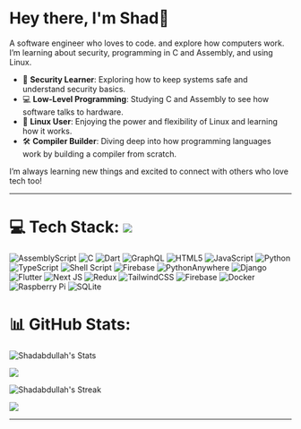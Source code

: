 <h1 align="left"> Hey there, I'm Shad👋 </h1>

 A software engineer who loves to code. and explore how computers work. I’m learning about security, programming in C and Assembly, and using Linux.
- 🔐 **Security Learner**: Exploring how to keep systems safe and understand security basics.
- 💻 **Low-Level Programming**: Studying C and Assembly to see how software talks to hardware.
- 🐧 **Linux User**: Enjoying the power and flexibility of Linux and learning how it works.
- 🛠️ **Compiler Builder**: Diving deep into how programming languages work by building a compiler from scratch.

I’m always learning new things and excited to connect with others who love tech too!





---


# 💻 Tech Stack: [![](https://visitcount.itsvg.in/api?id=Shadabdullah&icon=0&color=13)](https://visitcount.itsvg.in)

![AssemblyScript](https://img.shields.io/badge/assembly%20script-%23000000.svg?style=for-the-badge&logo=assemblyscript&logoColor=white) ![C](https://img.shields.io/badge/c-%2300599C.svg?style=for-the-badge&logo=c&logoColor=white) ![Dart](https://img.shields.io/badge/dart-%230175C2.svg?style=for-the-badge&logo=dart&logoColor=white) ![GraphQL](https://img.shields.io/badge/-GraphQL-E10098?style=for-the-badge&logo=graphql&logoColor=white) ![HTML5](https://img.shields.io/badge/html5-%23E34F26.svg?style=for-the-badge&logo=html5&logoColor=white) ![JavaScript](https://img.shields.io/badge/javascript-%23323330.svg?style=for-the-badge&logo=javascript&logoColor=%23F7DF1E) ![Python](https://img.shields.io/badge/python-3670A0?style=for-the-badge&logo=python&logoColor=ffdd54) ![TypeScript](https://img.shields.io/badge/typescript-%23007ACC.svg?style=for-the-badge&logo=typescript&logoColor=white) ![Shell Script](https://img.shields.io/badge/shell_script-%23121011.svg?style=for-the-badge&logo=gnu-bash&logoColor=white) ![Firebase](https://img.shields.io/badge/firebase-%23039BE5.svg?style=for-the-badge&logo=firebase) ![PythonAnywhere](https://img.shields.io/badge/pythonanywhere-%232F9FD7.svg?style=for-the-badge&logo=pythonanywhere&logoColor=151515) ![Django](https://img.shields.io/badge/django-%23092E20.svg?style=for-the-badge&logo=django&logoColor=white) ![Flutter](https://img.shields.io/badge/Flutter-%2302569B.svg?style=for-the-badge&logo=Flutter&logoColor=white) ![Next JS](https://img.shields.io/badge/Next-black?style=for-the-badge&logo=next.js&logoColor=white) ![Redux](https://img.shields.io/badge/redux-%23593d88.svg?style=for-the-badge&logo=redux&logoColor=white) ![TailwindCSS](https://img.shields.io/badge/tailwindcss-%2338B2AC.svg?style=for-the-badge&logo=tailwind-css&logoColor=white)  ![Firebase](https://img.shields.io/badge/firebase-a08021?style=for-the-badge&logo=firebase&logoColor=ffcd34) ![Docker](https://img.shields.io/badge/docker-%230db7ed.svg?style=for-the-badge&logo=docker&logoColor=white) ![Raspberry Pi](https://img.shields.io/badge/-RaspberryPi-C51A4A?style=for-the-badge&logo=Raspberry-Pi) ![SQLite](https://img.shields.io/badge/sqlite-%2307405e.svg?style=for-the-badge&logo=sqlite&logoColor=white)
# 📊 GitHub Stats:



![Shadabdullah's Stats](https://github-readme-stats.vercel.app/api?username=Shadabdullah&theme=dark&show_icons=true&hide_border=true&count_private=true) 

![](https://github-readme-stats.vercel.app/api?username=Shadabdullah&theme=dark&hide_border=false&include_all_commits=false&count_private=false)

![Shadabdullah's Streak](https://github-readme-streak-stats.herokuapp.com/?user=Shadabdullah&theme=dark&hide_border=true)

![](https://leetcard.jacoblin.cool/shadabdullah?animation=false)




---


<!-- Proudly created with GPRM ( https://gprm.itsvg.in ) -->
